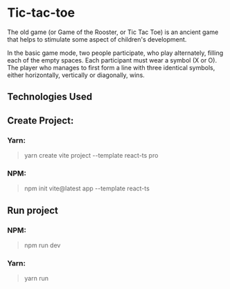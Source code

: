 # Tic-tac-toe
The old game (or Game of the Rooster, or Tic Tac Toe) is an ancient game that helps to stimulate some aspect of children's development.

In the basic game mode, two people participate, who play alternately, filling each of the empty spaces. Each participant must wear a symbol (X or O). The player who manages to first form a line with three identical symbols, either horizontally, vertically or diagonally, wins.

## Technologies Used


## Create Project:
### Yarn:
> yarn create vite project --template react-ts pro

### NPM:
> npm init vite@latest app --template react-ts

## Run project
### NPM:
> npm run dev

### Yarn:
> yarn run